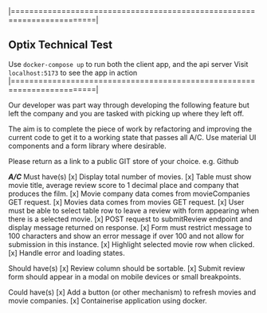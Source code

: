 |========================================================================|
## Optix Technical Test
Use `docker-compose up` to run both the client app, and the api server
Visit `localhost:5173` to see the app in action
|========================================================================|

Our developer was part way through developing the following feature but left the company and you are tasked with picking up where they left off.

The aim is to complete the piece of work by refactoring and improving the current code to get it to a working state that passes all A/C. Use material UI components and a form library where desirable.

Please return as a link to a public GIT store of your choice. e.g. Github

***A/C***
Must have(s)
[x] Display total number of movies.
[x] Table must show movie title, average review score to 1 decimal place and company that produces the film.
    [x] Movie company data comes from movieCompanies GET request.
    [x] Movies data comes from movies GET request.
[x] User must be able to select table row to leave a review with form appearing when there is a selected movie.
    [x] POST request to submitReview endpoint and display message returned on response.
    [x] Form must restrict message to 100 characters and show an error message if over 100 and not allow for submission in this instance.
[x] Highlight selected movie row when clicked.
[x] Handle error and loading states.

Should have(s)
[x] Review column should be sortable.
[x] Submit review form should appear in a modal on mobile devices or small breakpoints.

Could have(s)
[x] Add a button (or other mechanism) to refresh movies and movie companies.
[x] Containerise application using docker.